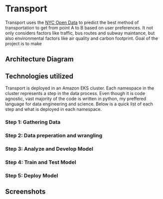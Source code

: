 
  # Transport
  Transport uses the [NYC Open Data](https://opendata.cityofnewyork.us/) to predict the best method of transportation 
  to get from point A to B based on user preferences. It not only considers factors like traffic, bus routes and subway
  maintance, but also environmental factors like air quality and carbon footprint. Goal of the project is to make 

  ## Architecture Diagram

  ## Technologies utilized
  Transport is deployed in an Amazon EKS cluster. Each namespace in the cluster represents a step in the data process. Even though
  it is code agnostic, vast majority of the code is written in python, my preffered language for data engineering and science.
  Below is a quick list of each step and what is deployed in each namespace.
  
  ### Step 1: Gathering Data

  ### Step 2: Data preperation and wrangling


  ### Step 3: Analyze and Develop Model

  ### Step 4: Train and Test Model

  ### Step 5: Deploy Model

  ## Screenshots
